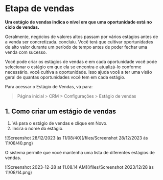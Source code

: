 # Etapa de vendas



**Um estágio de vendas indica o nível em que uma oportunidade está no ciclo de vendas.**

Geralmente, negócios de valores altos passam por vários estágios antes de a venda ser concretizada. concluiu. Você terá que cultivar oportunidades de alto valor durante um período de tempo antes de poder fechar uma venda com sucesso.

Você pode criar os estágios de vendas e em cada oportunidade você pode selecionar o estágio em que ela se encontra e atualizá-lo conforme necessário. você cultiva a oportunidade. Isso ajuda você a ter uma visão geral de quantas oportunidades você tem em cada estágio.

Para acessar o Estágio de Vendas, vá para:


> Página inicial > CRM > Configurações > Estágio de vendas
> 
> 

## 1. Como criar um estágio de vendas

1. Vá para o estágio de vendas e clique em Novo.
2. Insira o nome do estágio.

![Screenshot 28/12/2023 às 11/08/40](/files/Screenshot 28/12/2023 às 11/08/40.png)![]()

 O sistema permite que você mantenha uma lista de diferentes estágios de vendas.

![Screenshot 2023-12-28 at 11.08.14 AM](/files/Screenshot 2023/12/28 às 11/08/14.png)![]()  




